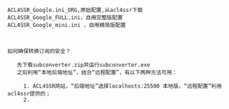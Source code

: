     ACL4SSR_Google.ini_ORG,原始配置,从acl4ssr下载
    ACL4SSR_Google_FULL.ini，自用完整版配置
    ACL4SSR_Google_mini.ini ，自用精简版配置
    
    
    
    如何确保转换订阅的安全？
    
       先下载subconverter.zip并运行subconverter.exe
       之后利用“本地后端地址”，结合“远程配置”，有以下两种方法可用：    
    
         1. ACL4SSR网站，“后端地址”选择localhosts:25500 本地版，“远程配置”利用acl4ssr提供的；
         2. 
